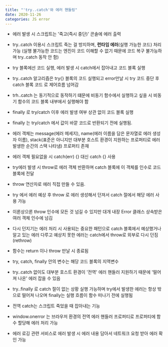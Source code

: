```yaml
---
title: "'try..catch'와 에러 핸들링"
date: 2020-11-26
categories: JS error
---
```


- 에러 발생 시 스크립트는 '죽고(즉시 중단)' 콘솔에 에러 출력

- try..catch 이용시 스크립트 죽는 걸 방지하며, **런타임 에러**(실행 가능한 코드) 처리 가능 (실행 불가능한 코드는 엔진이 코드 이해할 수 없기 때문에 코드 복구 불가능하며 try..catch 동작 안 함)

- try 블록에선 코드 실행, 에러 발생 시 catch에서 잡아내고 코드 블록 실행

- try..catch 알고리즘은 try{} 블록의 코드 실행되고 error만날 시 try 코드 중단 후 catch 블록 코드 로 제어흐름 넘어감

- trh..catch 는 동기적으로 동작하기 떄문에 비동기 함수에서 실행하고 싶을 시 비동기 함수의 코드 블록 내부에서 실행해야 함

- finally 로 try/catch 이후 에러 발생 여부 상관 없이 코드 블록 실행

- finally 는 try/catch 에서 값이 바깥 코드로 반환되기 전에 실행됨.

- 에러 객체는 message(에러 메세지), name(에러 이름을 담은 문자열로 에러 생성자 이름), stack(표준은 아니지만 대부분 호스트 환경이 지원하는 프로퍼티로 에러 발생한 순간의 스택 나타냄) 프로퍼티 존재

- 에러 객체 필요없을 시 catch(err) {} 대신 catch {} 사용

- try에러 발생 시 throw로 에러 객체 반환하며 catch 블록에 이 객체를 인수로 코드블록에 전달

- throw 연산자로 에러 직접 만들 수 있음.

- try 에서 에러 예상 후 throw 로 에러 생성해서 던져서 catch 절에서 해당 에러 사용 가능

- 이론상으론 throw 인수에 모든 것 넘길 수 있지만 대개 내장 Error 클래스 상속받은 여러 객체 인수에 넘김

- 다시 던지기는 에러 처리 시 사용되는 중요한 패턴으로 catch 블록에서 예상했거나 알고 있는 에러 다루고 예상치 못한 에러는 catch에서 throw로 외부로 다시 던짐(rethrow)

- 함수는 return 이나 throw 만날 시 종료됨

- try, catch, finally 안의 변수는 해당 코드 블록의 지역변수

- try..catch 없이도 대부분 호스트 환경이 '전역' 에러 핸들러 지원하기 때문에 '떨어져 나온' 에러 잡을 수 있음

- try..finally 로 catch 절이 없는 상황 실행 가능하며 try에서 발생한 에러는 항상 밖으로 떨어져 나오며 finally는 실행 흐름이 함수 떠나기 전에 실행됨

- 전역 catch는 스크립트 죽었을 때 잡아내는 기능

- window.onerror 는 브라우저 환경의 전역 에러 핸들러 프로퍼티로 프로퍼티에 함수 할당해 에러 처리 가능

- 에러 로깅 관련 서비스로 에러 발생 시 에러 내용 담아서 네트워크 요청 받아 에러 확인 가능
